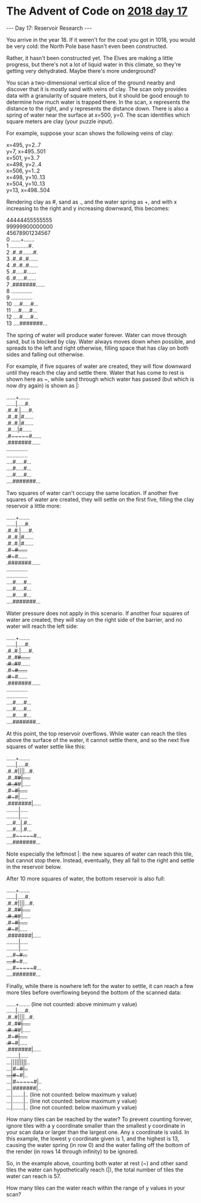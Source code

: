# The Advent of Code on [2018 day 17](https://adventofcode.com/2018/day/17)

--- Day 17: Reservoir Research ---

You arrive in the year 18. If it weren't for the coat you got in 1018, you would be very cold: the North Pole base hasn't even been constructed.

Rather, it hasn't been constructed yet.  The Elves are making a little progress, but there's not a lot of liquid water in this climate, so they're getting very dehydrated.  Maybe there's more underground?

You scan a two-dimensional vertical slice of the ground nearby and discover that it is mostly sand with veins of clay.  The scan only provides data with a granularity of square meters, but it should be good enough to determine how much water is trapped there. In the scan, x represents the distance to the right, and y represents the distance down. There is also a spring of water near the surface at x=500, y=0. The scan identifies which square meters are clay (your puzzle input).

For example, suppose your scan shows the following veins of clay:

x=495, y=2..7\
y=7, x=495..501\
x=501, y=3..7\
x=498, y=2..4\
x=506, y=1..2\
x=498, y=10..13\
x=504, y=10..13\
y=13, x=498..504

Rendering clay as #, sand as ., and the water spring as +, and with x increasing to the right and y increasing downward, this becomes:

44444455555555\
   99999900000000\
   45678901234567\
 0 ......+.......\
 1 ............#.\
 2 .#..#.......#.\
 3 .#..#..#......\
 4 .#..#..#......\
 5 .#.....#......\
 6 .#.....#......\
 7 .#######......\
 8 ..............\
 9 ..............\
10 ....#.....#...\
11 ....#.....#...\
12 ....#.....#...\
13 ....#######...

The spring of water will produce water forever. Water can move through sand, but is blocked by clay. Water always moves down when possible, and spreads to the left and right otherwise, filling space that has clay on both sides and falling out otherwise.

For example, if five squares of water are created, they will flow downward until they reach the clay and settle there. Water that has come to rest is shown here as ~, while sand through which water has passed (but which is now dry again) is shown as |:

......+.......\
......|.....#.\
.#..#.|.....#.\
.#..#.|#......\
.#..#.|#......\
.#....|#......\
.#~~~~~#......\
.#######......\
..............\
..............\
....#.....#...\
....#.....#...\
....#.....#...\
....#######...

Two squares of water can't occupy the same location.  If another five squares of water are created, they will settle on the first five, filling the clay reservoir a little more:

......+.......\
......|.....#.\
.#..#.|.....#.\
.#..#.|#......\
.#..#.|#......\
.#~~~~~#......\
.#~~~~~#......\
.#######......\
..............\
..............\
....#.....#...\
....#.....#...\
....#.....#...\
....#######...

Water pressure does not apply in this scenario. If another four squares of water are created, they will stay on the right side of the barrier, and no water will reach the left side:

......+.......\
......|.....#.\
.#..#.|.....#.\
.#..#~~#......\
.#..#~~#......\
.#~~~~~#......\
.#~~~~~#......\
.#######......\
..............\
..............\
....#.....#...\
....#.....#...\
....#.....#...\
....#######...

At this point, the top reservoir overflows. While water can reach the tiles above the surface of the water, it cannot settle there, and so the next five squares of water settle like this:

......+.......\
......|.....#.\
.#..#||||...#.\
.#..#~~#|.....\
.#..#~~#|.....\
.#~~~~~#|.....\
.#~~~~~#|.....\
.#######|.....\
........|.....\
........|.....\
....#...|.#...\
....#...|.#...\
....#~~~~~#...\
....#######...

Note especially the leftmost |: the new squares of water can reach this tile, but cannot stop there.  Instead, eventually, they all fall to the right and settle in the reservoir below.

After 10 more squares of water, the bottom reservoir is also full:

......+.......\
......|.....#.\
.#..#||||...#.\
.#..#~~#|.....\
.#..#~~#|.....\
.#~~~~~#|.....\
.#~~~~~#|.....\
.#######|.....\
........|.....\
........|.....\
....#~~~~~#...\
....#~~~~~#...\
....#~~~~~#...\
....#######...

Finally, while there is nowhere left for the water to settle, it can reach a few more tiles before overflowing beyond the bottom of the scanned data:

......+.......    (line not counted: above minimum y value)\
......|.....#.\
.#..#||||...#.\
.#..#~~#|.....\
.#..#~~#|.....\
.#~~~~~#|.....\
.#~~~~~#|.....\
.#######|.....\
........|.....\
...|||||||||..\
...|#~~~~~#|..\
...|#~~~~~#|..\
...|#~~~~~#|..\
...|#######|..\
...|.......|..    (line not counted: below maximum y value)\
...|.......|..    (line not counted: below maximum y value)\
...|.......|..    (line not counted: below maximum y value)

How many tiles can be reached by the water?  To prevent counting forever, ignore tiles with a y coordinate smaller than the smallest y coordinate in your scan data or larger than the largest one. Any x coordinate is valid. In this example, the lowest y coordinate given is 1, and the highest is 13, causing the water spring (in row 0) and the water falling off the bottom of the render (in rows 14 through infinity) to be ignored.

So, in the example above, counting both water at rest (~) and other sand tiles the water can hypothetically reach (|), the total number of tiles the water can reach is 57.

How many tiles can the water reach within the range of y values in your scan?